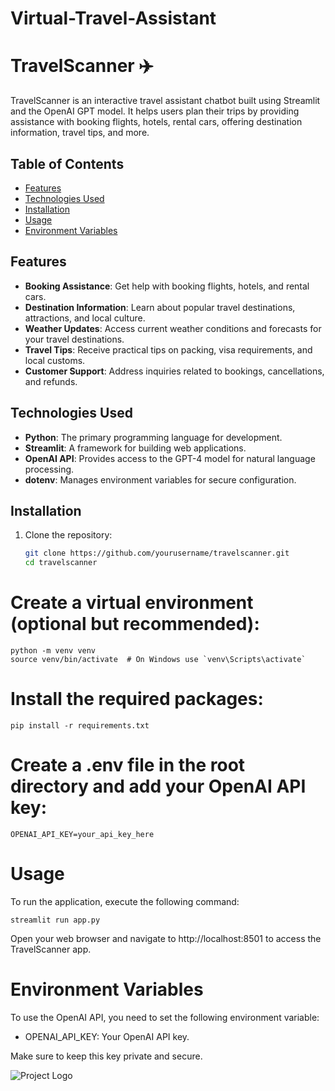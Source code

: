 # Virtual-Travel-Assistant


# TravelScanner ✈️

TravelScanner is an interactive travel assistant chatbot built using Streamlit and the OpenAI GPT model. It helps users plan their trips by providing assistance with booking flights, hotels, rental cars, offering destination information, travel tips, and more.

## Table of Contents
- [Features](#features)
- [Technologies Used](#technologies-used)
- [Installation](#installation)
- [Usage](#usage)
- [Environment Variables](#environment-variables)


## Features
- **Booking Assistance**: Get help with booking flights, hotels, and rental cars.
- **Destination Information**: Learn about popular travel destinations, attractions, and local culture.
- **Weather Updates**: Access current weather conditions and forecasts for your travel destinations.
- **Travel Tips**: Receive practical tips on packing, visa requirements, and local customs.
- **Customer Support**: Address inquiries related to bookings, cancellations, and refunds.

## Technologies Used
- **Python**: The primary programming language for development.
- **Streamlit**: A framework for building web applications.
- **OpenAI API**: Provides access to the GPT-4 model for natural language processing.
- **dotenv**: Manages environment variables for secure configuration.

## Installation
1. Clone the repository:
   ```bash
   git clone https://github.com/yourusername/travelscanner.git
   cd travelscanner


# Create a virtual environment (optional but recommended):

    python -m venv venv
    source venv/bin/activate  # On Windows use `venv\Scripts\activate`


# Install the required packages:

    pip install -r requirements.txt

# Create a .env file in the root directory and add your OpenAI API key:

    OPENAI_API_KEY=your_api_key_here


# Usage

To run the application, execute the following command:

    streamlit run app.py
    
Open your web browser and navigate to http://localhost:8501 to access the TravelScanner app.

# Environment Variables

To use the OpenAI API, you need to set the following environment variable:
- OPENAI_API_KEY: Your OpenAI API key.
  
Make sure to keep this key private and secure.



![Project Logo](logo.png)
